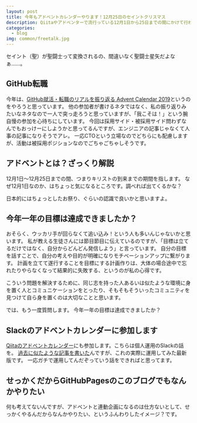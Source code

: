 ```yaml
---
layout: post
title: 今年もアドベントカレンダーやります！12月25日のセイントクリスマス
description: Qiitaやアドベンターで流行っている12月1日から25日までの間にかけて行われるアドベントを今年もやります。全部書き終えてサンタさんからプレゼントもらうんだ…！
categories:
  - blog
img: common/freetalk.jpg
---
```


セイント（聖）が聖闘士って変換されるの、間違いなく聖闘士星矢だよなぁ……。

## GitHub転職
今年は、[GitHub就活・転職のリアルを振り返る Advent Calendar 2019](https://adventar.org/calendars/4295)というのをやろうと思っています。
他の参加者が書けるネタではなく、私の振り返りみたいなネタなので一人で突っ走ろうと思っていますが、「我こそは！」という腕自慢の参加を心待ちにしています。
今回は採用サイド・被採用サイド問わずなんでもおっけーにしようかと思ってるんですが、エンジニアの記事じゃなくて人事の記事になりそうでアレ。
一応CTOという立場なのでどちらにも配慮しますが、活動は被採用ポジションなのでごちゃごちゃしそうです。

## アドベントとは？ざっくり解説
12月1日～12月25日までの間、つまりキリストの到来までの期間を指します。
なぜ12月1日なのか、はちょっと気になるところです。調べれば出てくるかな？

日本的にはちょっとしたお祭り、ぐらいの認識で良いかと思いますよ。

## 今年一年の目標は達成できましたか？
おそらく、ウッカリ手が回らなくて追い込み！という人も多いんじゃないかと思います。
私が教える生徒さんには節目節目に伝えているのですが、「目標は立てるだけではなく、自分からどんどん発信しよう」と言っています。
自分の目標を話すことで、自分の考えや目的が明確になりモチベーションアップに繋がります。
計画を立てて遂行することを目標にする計画作りは、大体の場合途中で忘れたりやらなくなって結果的に失敗する、というのが私の心得です。

こういう問題を解決するために、同じ志を持った人あるいは似たような環境に身を置く人とコミュニケーションをとったり、そもそもそういったコミュニティを見つけて自ら身を置くのは大切なことと思います。

では、もう一度質問します。
今年一年の目標は達成できましたか？

## Slackのアドベントカレンダーに参加します
[Qiitaのアドベントカレンダー](https://qiita.com/advent-calendar/2019/slack)にも参加します。こちらは個人運用のSlackの話を。
[過去に似たような記事を書いた](https://qiita.com/nomurasan/items/697ed4fc5497199c7cab)んですが、これの実際に運用してみた最新版です。
一応ガチで運用してんだぞっていう話をできればと思ってます。

## せっかくだからGitHubPagesのこのブログでもなんかやりたい
何も考えてないんですが、アドベントと連動企画になるのは仕方ないとして、せっかくやるんだからなんかやりたい、というふんわりしたイメージ？です。
